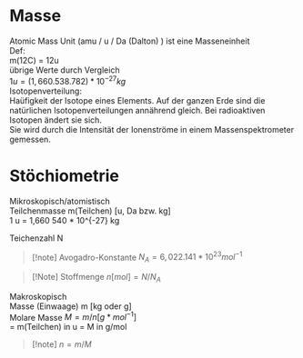 # Masse
Atomic Mass Unit (amu / u / Da (Dalton) ) ist eine Masseneinheit                                                   
Def:                                                  
m(12C) = 12u                                                  
übrige Werte durch Vergleich                                                  
$1 u = (1,660.538.782)* 10^{-27} kg$                                                  
Isotopenverteilung:                                                  
Haüfigkeit der Isotope eines Elements. Auf der ganzen Erde sind die natürlichen Isotopenverteilungen annährend gleich. Bei radioaktiven Isotopen ändert sie sich.                                                  
Sie wird durch die Intensität der Ionenströme in einem Massenspektrometer gemessen.                                                  
                                                  
# Stöchiometrie                                                  
Mikroskopisch/atomistisch                                                  
Teilchenmasse m(Teilchen) \[u, Da bzw. kg]                                                  
1 u = 1,660 540 * 10^{-27} kg                                                  
                                                  
Teichenzahl N                                                  
>[!note] Avogadro-Konstante $N_A = 6,022.141 * 10^{23} mol^{-1}$                                                  
                                                  
>[!Note] Stoffmenge $n [mol] = N / N_A$                                                  
                                                  
Makroskopisch                                                  
Masse (Einwaage) m \[kg oder g]                                                  
Molare Masse $M = m/n [g * mol^{-1} ]$                                                  
= m(Teilchen) in u = M in g/mol                                                  
>[!note] $n = m/M$                                                  
                                                  
